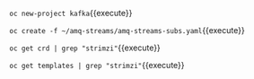 `oc new-project kafka`{{execute}}

`oc create -f ~/amq-streams/amq-streams-subs.yaml`{{execute}}

`oc get crd | grep "strimzi"`{{execute}}

`oc get templates | grep "strimzi"`{{execute}}
